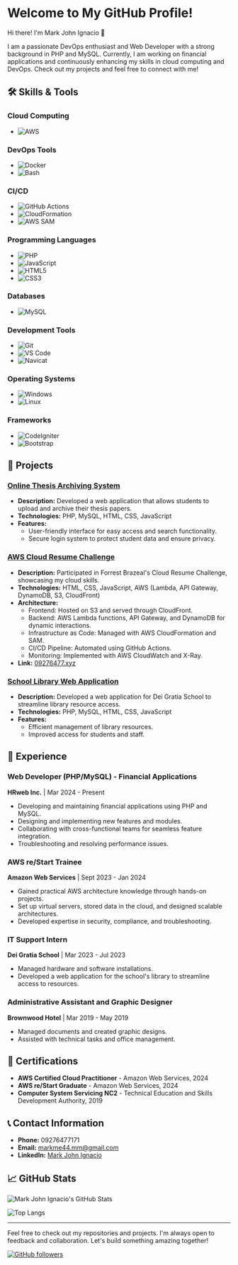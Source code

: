 # Welcome to My GitHub Profile!

Hi there! I'm Mark John Ignacio 👋

I am a passionate DevOps enthusiast and Web Developer with a strong background in PHP and MySQL. Currently, I am working on financial applications and continuously enhancing my skills in cloud computing and DevOps. Check out my projects and feel free to connect with me!

## 🛠️ Skills & Tools

### Cloud Computing
- ![AWS](https://img.shields.io/badge/AWS-232F3E?style=for-the-badge&logo=amazon-aws&logoColor=white) 

### DevOps Tools
- ![Docker](https://img.shields.io/badge/Docker-2496ED?style=for-the-badge&logo=docker&logoColor=white)
- ![Bash](https://img.shields.io/badge/Bash-4EAA25?style=for-the-badge&logo=gnu-bash&logoColor=white)

### CI/CD
- ![GitHub Actions](https://img.shields.io/badge/GitHub_Actions-2088FF?style=for-the-badge&logo=github-actions&logoColor=white)
- ![CloudFormation](https://img.shields.io/badge/AWS_CloudFormation-5A5B5F?style=for-the-badge&logo=amazon-aws&logoColor=white)
- ![AWS SAM](https://img.shields.io/badge/AWS_SAM-232F3E?style=for-the-badge&logo=amazon-aws&logoColor=white)

### Programming Languages
- ![PHP](https://img.shields.io/badge/PHP-777BB4?style=for-the-badge&logo=php&logoColor=white)
- ![JavaScript](https://img.shields.io/badge/JavaScript-F7DF1E?style=for-the-badge&logo=javascript&logoColor=black)
- ![HTML5](https://img.shields.io/badge/HTML5-E34F26?style=for-the-badge&logo=html5&logoColor=white)
- ![CSS3](https://img.shields.io/badge/CSS3-1572B6?style=for-the-badge&logo=css3&logoColor=white)

### Databases
- ![MySQL](https://img.shields.io/badge/MySQL-4479A1?style=for-the-badge&logo=mysql&logoColor=white)

### Development Tools
- ![Git](https://img.shields.io/badge/Git-F05032?style=for-the-badge&logo=git&logoColor=white)
- ![VS Code](https://img.shields.io/badge/Visual_Studio_Code-007ACC?style=for-the-badge&logo=visual-studio-code&logoColor=white)
- ![Navicat](https://img.shields.io/badge/Navicat-2E8B57?style=for-the-badge&logo=navicat&logoColor=white)

### Operating Systems
- ![Windows](https://img.shields.io/badge/Windows-0078D4?style=for-the-badge&logo=windows&logoColor=white)
- ![Linux](https://img.shields.io/badge/Linux-FCC624?style=for-the-badge&logo=linux&logoColor=black)

### Frameworks
- ![CodeIgniter](https://img.shields.io/badge/CodeIgniter-EF4223?style=for-the-badge&logo=codeigniter&logoColor=white)
- ![Bootstrap](https://img.shields.io/badge/Bootstrap-563D7C?style=for-the-badge&logo=bootstrap&logoColor=white)


## 🌟 Projects

### [Online Thesis Archiving System](https://github.com/mark-john-ignacio/cvsu-otas.git)
- **Description:** Developed a web application that allows students to upload and archive their thesis papers.
- **Technologies:** PHP, MySQL, HTML, CSS, JavaScript
- **Features:** 
  - User-friendly interface for easy access and search functionality.
  - Secure login system to protect student data and ensure privacy.

### [AWS Cloud Resume Challenge](https://github.com/mark-john-ignacio/aws-cloud-resume-challenge.git)
- **Description:** Participated in Forrest Brazeal's Cloud Resume Challenge, showcasing my cloud skills.
- **Technologies:** HTML, CSS, JavaScript, AWS (Lambda, API Gateway, DynamoDB, S3, CloudFront)
- **Architecture:** 
  - Frontend: Hosted on S3 and served through CloudFront.
  - Backend: AWS Lambda functions, API Gateway, and DynamoDB for dynamic interactions.
  - Infrastructure as Code: Managed with AWS CloudFormation and SAM.
  - CI/CD Pipeline: Automated using GitHub Actions.
  - Monitoring: Implemented with AWS CloudWatch and X-Ray.
- **Link:** [09276477.xyz](http://09276477.xyz)

### [School Library Web Application](https://github.com/markme44/school-library-web-application)
- **Description:** Developed a web application for Dei Gratia School to streamline library resource access.
- **Technologies:** PHP, MySQL, HTML, CSS, JavaScript
- **Features:**
  - Efficient management of library resources.
  - Improved access for students and staff.

## 💼 Experience

### Web Developer (PHP/MySQL) - Financial Applications
**HRweb Inc.** | Mar 2024 - Present
- Developing and maintaining financial applications using PHP and MySQL.
- Designing and implementing new features and modules.
- Collaborating with cross-functional teams for seamless feature integration.
- Troubleshooting and resolving performance issues.

### AWS re/Start Trainee
**Amazon Web Services** | Sept 2023 - Jan 2024
- Gained practical AWS architecture knowledge through hands-on projects.
- Set up virtual servers, stored data in the cloud, and designed scalable architectures.
- Developed expertise in security, compliance, and troubleshooting.

### IT Support Intern
**Dei Gratia School** | Mar 2023 - Jul 2023
- Managed hardware and software installations.
- Developed a web application for the school's library to streamline access to resources.

### Administrative Assistant and Graphic Designer
**Brownwood Hotel** | Mar 2019 - May 2019
- Managed documents and created graphic designs.
- Assisted with technical tasks and office management.

## 📜 Certifications

- **AWS Certified Cloud Practitioner** - Amazon Web Services, 2024
- **AWS re/Start Graduate** - Amazon Web Services, 2024
- **Computer System Servicing NC2** - Technical Education and Skills Development Authority, 2019

## 📞 Contact Information

- **Phone:** 09276477171
- **Email:** [markme44.mm@gmail.com](mailto:markme44.mm@gmail.com)
- **LinkedIn:** [Mark John Ignacio](https://www.linkedin.com/in/mark-john-ignacio)

## 📈 GitHub Stats

![Mark John Ignacio's GitHub Stats](https://github-readme-stats.vercel.app/api?username=markme44&show_icons=true&theme=radical)

![Top Langs](https://github-readme-stats.vercel.app/api/top-langs/?username=markme44&layout=compact&theme=radical)

---

Feel free to check out my repositories and projects. I'm always open to feedback and collaboration. Let's build something amazing together!

[![GitHub followers](https://img.shields.io/github/followers/markme44?label=Follow&style=social)](https://github.com/markme44)

